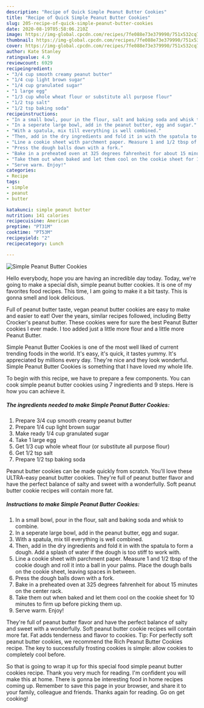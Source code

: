 ```yaml
---
description: "Recipe of Quick Simple Peanut Butter Cookies"
title: "Recipe of Quick Simple Peanut Butter Cookies"
slug: 205-recipe-of-quick-simple-peanut-butter-cookies
date: 2020-08-19T05:58:06.210Z
image: https://img-global.cpcdn.com/recipes/7fe088e73e379990/751x532cq70/simple-peanut-butter-cookies-recipe-main-photo.jpg
thumbnail: https://img-global.cpcdn.com/recipes/7fe088e73e379990/751x532cq70/simple-peanut-butter-cookies-recipe-main-photo.jpg
cover: https://img-global.cpcdn.com/recipes/7fe088e73e379990/751x532cq70/simple-peanut-butter-cookies-recipe-main-photo.jpg
author: Kate Stanley
ratingvalue: 4.9
reviewcount: 6929
recipeingredient:
- "3/4 cup smooth creamy peanut butter"
- "1/4 cup light brown sugar"
- "1/4 cup granulated sugar"
- "1 large egg"
- "1/3 cup whole wheat flour or substitute all purpose flour"
- "1/2 tsp salt"
- "1/2 tsp baking soda"
recipeinstructions:
- "In a small bowl, pour in the flour, salt and baking soda and whisk to combine."
- "In a seperate large bowl, add in the peanut butter, egg and sugar."
- "With a spatula, mix till everything is well combined."
- "Then, add in the dry ingredients and fold it in with the spatula to form a dough. Add a splash of water if the dough is too stiff to work with."
- "Line a cookie sheet with parchment paper. Measure 1 and 1/2 tbsp of the cookie dough and roll it into a ball in your palms. Place the dough balls on the cookie sheet, leaving spaces in between."
- "Press the dough balls down with a fork."
- "Bake in a preheated oven at 325 degrees fahrenheit for about 15 minutes on the center rack."
- "Take them out when baked and let them cool on the cookie sheet for 10 minutes to firm up before picking them up."
- "Serve warm. Enjoy!"
categories:
- Recipe
tags:
- simple
- peanut
- butter

katakunci: simple peanut butter 
nutrition: 141 calories
recipecuisine: American
preptime: "PT31M"
cooktime: "PT53M"
recipeyield: "2"
recipecategory: Lunch

---
```



![Simple Peanut Butter Cookies](https://img-global.cpcdn.com/recipes/7fe088e73e379990/751x532cq70/simple-peanut-butter-cookies-recipe-main-photo.jpg)

Hello everybody, hope you are having an incredible day today. Today, we're going to make a special dish, simple peanut butter cookies. It is one of my favorites food recipes. This time, I am going to make it a bit tasty. This is gonna smell and look delicious.

Full of peanut butter taste, vegan peanut butter cookies are easy to make and easier to eat! Over the years, similar recipes followed, including Betty Crocker&#39;s peanut butter. These cookies were for sure the best Peanut Butter cookies I ever made. I too added just a little more flour and a little more Peanut Butter.

Simple Peanut Butter Cookies is one of the most well liked of current trending foods in the world. It's easy, it's quick, it tastes yummy. It's appreciated by millions every day. They're nice and they look wonderful. Simple Peanut Butter Cookies is something that I have loved my whole life.


To begin with this recipe, we have to prepare a few components. You can cook simple peanut butter cookies using 7 ingredients and 9 steps. Here is how you can achieve it.

<!--inarticleads1-->

##### The ingredients needed to make Simple Peanut Butter Cookies:

1. Prepare 3/4 cup smooth creamy peanut butter
1. Prepare 1/4 cup light brown sugar
1. Make ready 1/4 cup granulated sugar
1. Take 1 large egg
1. Get 1/3 cup whole wheat flour (or substitute all purpose flour)
1. Get 1/2 tsp salt
1. Prepare 1/2 tsp baking soda


Peanut butter cookies can be made quickly from scratch. You&#39;ll love these ULTRA-easy peanut butter cookies. They&#39;re full of peanut butter flavor and have the perfect balance of salty and sweet with a wonderfully. Soft peanut butter cookie recipes will contain more fat. 

<!--inarticleads2-->

##### Instructions to make Simple Peanut Butter Cookies:

1. In a small bowl, pour in the flour, salt and baking soda and whisk to combine.
1. In a seperate large bowl, add in the peanut butter, egg and sugar.
1. With a spatula, mix till everything is well combined.
1. Then, add in the dry ingredients and fold it in with the spatula to form a dough. Add a splash of water if the dough is too stiff to work with.
1. Line a cookie sheet with parchment paper. Measure 1 and 1/2 tbsp of the cookie dough and roll it into a ball in your palms. Place the dough balls on the cookie sheet, leaving spaces in between.
1. Press the dough balls down with a fork.
1. Bake in a preheated oven at 325 degrees fahrenheit for about 15 minutes on the center rack.
1. Take them out when baked and let them cool on the cookie sheet for 10 minutes to firm up before picking them up.
1. Serve warm. Enjoy!


They&#39;re full of peanut butter flavor and have the perfect balance of salty and sweet with a wonderfully. Soft peanut butter cookie recipes will contain more fat. Fat adds tenderness and flavor to cookies. Tip: For perfectly soft peanut butter cookies, we recommend the Rich Peanut Butter Cookies recipe. The key to successfully frosting cookies is simple: allow cookies to completely cool before. 

So that is going to wrap it up for this special food simple peanut butter cookies recipe. Thank you very much for reading. I'm confident you will make this at home. There is gonna be interesting food in home recipes coming up. Remember to save this page in your browser, and share it to your family, colleague and friends. Thanks again for reading. Go on get cooking!
